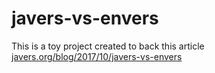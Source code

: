 # javers-vs-envers

This is a toy project created to
back this article 
[javers.org/blog/2017/10/javers-vs-envers](http://javers.org/blog/2017/10/javers-vs-envers.html)